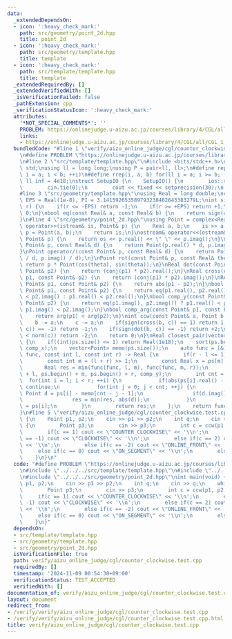 ```yaml
---
data:
  _extendedDependsOn:
  - icon: ':heavy_check_mark:'
    path: src/geometry/point_2d.hpp
    title: point_2d
  - icon: ':heavy_check_mark:'
    path: src/geometry/template.hpp
    title: template
  - icon: ':heavy_check_mark:'
    path: src/template/template.hpp
    title: template
  _extendedRequiredBy: []
  _extendedVerifiedWith: []
  _isVerificationFailed: false
  _pathExtension: cpp
  _verificationStatusIcon: ':heavy_check_mark:'
  attributes:
    '*NOT_SPECIAL_COMMENTS*': ''
    PROBLEM: https://onlinejudge.u-aizu.ac.jp/courses/library/4/CGL/all/CGL_1_C
    links:
    - https://onlinejudge.u-aizu.ac.jp/courses/library/4/CGL/all/CGL_1_C
  bundledCode: "#line 1 \"verify/aizu_online_judge/cgl/counter_clockwise.test.cpp\"\
    \n#define PROBLEM \"https://onlinejudge.u-aizu.ac.jp/courses/library/4/CGL/all/CGL_1_C\"\
    \n#line 2 \"src/template/template.hpp\"\n#include <bits/stdc++.h>\nusing namespace\
    \ std;\nusing ll = long long;\nusing P = pair<ll, ll>;\n#define rep(i, a, b) for(ll\
    \ i = a; i < b; ++i)\n#define rrep(i, a, b) for(ll i = a; i >= b; --i)\nconstexpr\
    \ ll inf = 4e18;\nstruct SetupIO {\n    SetupIO() {\n        ios::sync_with_stdio(0);\n\
    \        cin.tie(0);\n        cout << fixed << setprecision(30);\n    }\n} setup_io;\n\
    #line 3 \"src/geometry/template.hpp\"\nusing Real = long double;\nconstexpr Real\
    \ EPS = Real(1e-8), PI = 3.141592653589793238462643383279L;\nint sign(const Real&\
    \ r) {\n    if(r <= -EPS) return -1;\n    if(r >= +EPS) return +1;\n    return\
    \ 0;\n}\nbool eq(const Real& a, const Real& b) {\n    return sign(a - b) == 0;\n\
    }\n#line 4 \"src/geometry/point_2d.hpp\"\nusing Point = complex<Real>;\nistream&\
    \ operator>>(istream& is, Point& p) {\n    Real a, b;\n    is >> a >> b;\n   \
    \ p = Point(a, b);\n    return is;\n}\nostream& operator<<(ostream& os, const\
    \ Point& p) {\n    return os << p.real() << \" \" << p.imag();\n}\nPoint operator*(const\
    \ Point& p, const Real& d) {\n    return Point(p.real() * d, p.imag() * d);\n\
    }\nPoint operator/(const Point& p, const Real& d) {\n    return Point(p.real()\
    \ / d, p.imag() / d);\n}\nPoint rot(const Point& p, const Real& theta) {\n   \
    \ return p * Point(cos(theta), sin(theta));\n}\nReal dot(const Point& p1, const\
    \ Point& p2) {\n    return (conj(p1) * p2).real();\n}\nReal cross(const Point&\
    \ p1, const Point& p2) {\n    return (conj(p1) * p2).imag();\n}\nReal dist(const\
    \ Point& p1, const Point& p2) {\n    return abs(p1 - p2);\n}\nbool comp_x(const\
    \ Point& p1, const Point& p2) {\n    return eq(p1.real(), p2.real()) ? p1.imag()\
    \ < p2.imag() : p1.real() < p2.real();\n}\nbool comp_y(const Point& p1, const\
    \ Point& p2) {\n    return eq(p1.imag(), p2.imag()) ? p1.real() < p2.real() :\
    \ p1.imag() < p2.imag();\n}\nbool comp_arg(const Point& p1, const Point& p2) {\n\
    \    return arg(p1) < arg(p2);\n}\nint ccw(const Point& a, Point b, Point c) {\n\
    \    b -= a;\n    c -= a;\n    if(sign(cross(b, c)) == 1) return 1;\n    if(sign(cross(b,\
    \ c)) == -1) return -1;\n    if(sign(dot(b, c)) == -1) return +2;\n    if(norm(b)\
    \ < norm(c)) return -2;\n    return 0;\n}\nReal closest_pair(vector<Point> ps)\
    \ {\n    if((int)ps.size() <= 1) return Real(1e18);\n    sort(ps.begin(), ps.end(),\
    \ comp_x);\n    vector<Point> memo(ps.size());\n    auto func = [&](const auto&\
    \ func, const int l, const int r) -> Real {\n        if(r - l <= 1) return Real(1e18);\n\
    \        const int m = (l + r) >> 1;\n        const Real x = ps[m].real();\n \
    \       Real res = min(func(func, l, m), func(func, m, r));\n        inplace_merge(ps.begin()\
    \ + l, ps.begin() + m, ps.begin() + r, comp_y);\n        int cnt = 0;\n      \
    \  for(int i = l; i < r; ++i) {\n            if(abs(ps[i].real() - x) >= res)\
    \ continue;\n            for(int j = 0; j < cnt; ++j) {\n                const\
    \ Point d = ps[i] - memo[cnt - j - 1];\n                if(d.imag() >= res) break;\n\
    \                res = min(res, abs(d));\n            }\n            memo[cnt++]\
    \ = ps[i];\n        }\n        return res;\n    };\n    return func(func, 0, (int)ps.size());\n\
    }\n#line 5 \"verify/aizu_online_judge/cgl/counter_clockwise.test.cpp\"\nint main(void)\
    \ {\n    Point p1, p2;\n    cin >> p1 >> p2;\n    int q;\n    cin >> q;\n    while(q--)\
    \ {\n        Point p3;\n        cin >> p3;\n        int c = ccw(p1, p2, p3);\n\
    \        if(c == 1) cout << \"COUNTER_CLOCKWISE\" << '\\n';\n        else if(c\
    \ == -1) cout << \"CLOCKWISE\" << '\\n';\n        else if(c == 2) cout << \"ONLINE_BACK\"\
    \ << '\\n';\n        else if(c == -2) cout << \"ONLINE_FRONT\" << '\\n';\n   \
    \     else if(c == 0) cout << \"ON_SEGMENT\" << '\\n';\n        else assert(0);\n\
    \    }\n}\n"
  code: "#define PROBLEM \"https://onlinejudge.u-aizu.ac.jp/courses/library/4/CGL/all/CGL_1_C\"\
    \n#include \"../../../src/template/template.hpp\"\n#include \"../../../src/geometry/template.hpp\"\
    \n#include \"../../../src/geometry/point_2d.hpp\"\nint main(void) {\n    Point\
    \ p1, p2;\n    cin >> p1 >> p2;\n    int q;\n    cin >> q;\n    while(q--) {\n\
    \        Point p3;\n        cin >> p3;\n        int c = ccw(p1, p2, p3);\n   \
    \     if(c == 1) cout << \"COUNTER_CLOCKWISE\" << '\\n';\n        else if(c ==\
    \ -1) cout << \"CLOCKWISE\" << '\\n';\n        else if(c == 2) cout << \"ONLINE_BACK\"\
    \ << '\\n';\n        else if(c == -2) cout << \"ONLINE_FRONT\" << '\\n';\n   \
    \     else if(c == 0) cout << \"ON_SEGMENT\" << '\\n';\n        else assert(0);\n\
    \    }\n}"
  dependsOn:
  - src/template/template.hpp
  - src/geometry/template.hpp
  - src/geometry/point_2d.hpp
  isVerificationFile: true
  path: verify/aizu_online_judge/cgl/counter_clockwise.test.cpp
  requiredBy: []
  timestamp: '2024-11-09 00:54:30+09:00'
  verificationStatus: TEST_ACCEPTED
  verifiedWith: []
documentation_of: verify/aizu_online_judge/cgl/counter_clockwise.test.cpp
layout: document
redirect_from:
- /verify/verify/aizu_online_judge/cgl/counter_clockwise.test.cpp
- /verify/verify/aizu_online_judge/cgl/counter_clockwise.test.cpp.html
title: verify/aizu_online_judge/cgl/counter_clockwise.test.cpp
---
```

